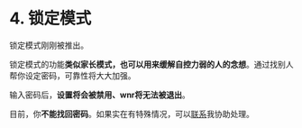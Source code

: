 # 4. 锁定模式

锁定模式刚刚被推出。

锁定模式的功能**类似家长模式，也可以用来缓解自控力弱的人的念想**。通过找别人帮你设定密码，可靠性将大大加强。

输入密码后，**设置将会被禁用、wnr将无法被退出**。

目前，你**不能找回密码**。如果实在有特殊情况，可以[联系](mailto:scrisqiu@hotmail.com)我协助处理。

